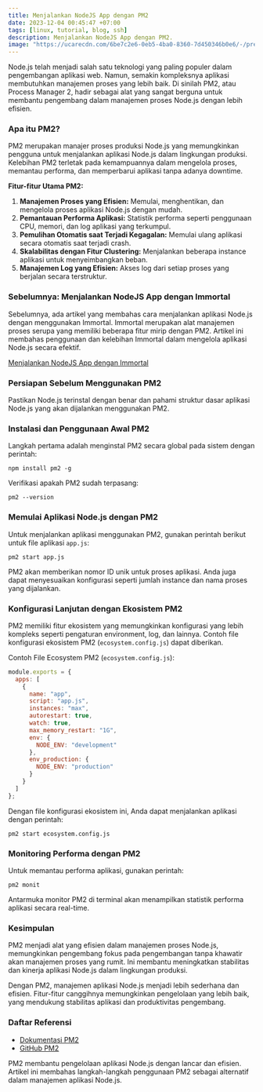 ```yaml
---
title: Menjalankan NodeJS App dengan PM2
date: 2023-12-04 00:45:47 +07:00
tags: [linux, tutorial, blog, ssh]
description: Menjalankan NodeJS App dengan PM2.
image: "https://ucarecdn.com/6be7c2e6-0eb5-4ba0-8360-7d450346b0e6/-/preview/710x200/"
---
```


Node.js telah menjadi salah satu teknologi yang paling populer dalam pengembangan aplikasi web. Namun, semakin kompleksnya aplikasi membutuhkan manajemen proses yang lebih baik. Di sinilah PM2, atau Process Manager 2, hadir sebagai alat yang sangat berguna untuk membantu pengembang dalam manajemen proses Node.js dengan lebih efisien.

### Apa itu PM2?

PM2 merupakan manajer proses produksi Node.js yang memungkinkan pengguna untuk menjalankan aplikasi Node.js dalam lingkungan produksi. Kelebihan PM2 terletak pada kemampuannya dalam mengelola proses, memantau performa, dan memperbarui aplikasi tanpa adanya downtime.

**Fitur-fitur Utama PM2:**

1. **Manajemen Proses yang Efisien:** Memulai, menghentikan, dan mengelola proses aplikasi Node.js dengan mudah.
2. **Pemantauan Performa Aplikasi:** Statistik performa seperti penggunaan CPU, memori, dan log aplikasi yang terkumpul.
3. **Pemulihan Otomatis saat Terjadi Kegagalan:** Memulai ulang aplikasi secara otomatis saat terjadi crash.
4. **Skalabilitas dengan Fitur Clustering:** Menjalankan beberapa instance aplikasi untuk menyeimbangkan beban.
5. **Manajemen Log yang Efisien:** Akses log dari setiap proses yang berjalan secara terstruktur.

### Sebelumnya: Menjalankan NodeJS App dengan Immortal

Sebelumnya, ada artikel yang membahas cara menjalankan aplikasi Node.js dengan menggunakan Immortal. Immortal merupakan alat manajemen proses serupa yang memiliki beberapa fitur mirip dengan PM2. Artikel ini membahas penggunaan dan kelebihan Immortal dalam mengelola aplikasi Node.js secara efektif.

[Menjalankan NodeJS App dengan Immortal](https://tulisan.masdzub.com/menjalankan-nodejs-app-dengan-immortal.aspx/)

### Persiapan Sebelum Menggunakan PM2

Pastikan Node.js terinstal dengan benar dan pahami struktur dasar aplikasi Node.js yang akan dijalankan menggunakan PM2.

### Instalasi dan Penggunaan Awal PM2

Langkah pertama adalah menginstal PM2 secara global pada sistem dengan perintah:

```
npm install pm2 -g
```

Verifikasi apakah PM2 sudah terpasang:

```
pm2 --version
```

### Memulai Aplikasi Node.js dengan PM2

Untuk menjalankan aplikasi menggunakan PM2, gunakan perintah berikut untuk file aplikasi `app.js`:

```
pm2 start app.js
```

PM2 akan memberikan nomor ID unik untuk proses aplikasi. Anda juga dapat menyesuaikan konfigurasi seperti jumlah instance dan nama proses yang dijalankan.

### Konfigurasi Lanjutan dengan Ekosistem PM2

PM2 memiliki fitur ekosistem yang memungkinkan konfigurasi yang lebih kompleks seperti pengaturan environment, log, dan lainnya. Contoh file konfigurasi ekosistem PM2 (`ecosystem.config.js`) dapat diberikan.

Contoh File Ecosystem PM2 (`ecosystem.config.js`):

```javascript
module.exports = {
  apps: [
    {
      name: "app",
      script: "app.js",
      instances: "max",
      autorestart: true,
      watch: true,
      max_memory_restart: "1G",
      env: {
        NODE_ENV: "development"
      },
      env_production: {
        NODE_ENV: "production"
      }
    }
  ]
};
```

Dengan file konfigurasi ekosistem ini, Anda dapat menjalankan aplikasi dengan perintah:

```
pm2 start ecosystem.config.js
```

### Monitoring Performa dengan PM2

Untuk memantau performa aplikasi, gunakan perintah:

```
pm2 monit
```

Antarmuka monitor PM2 di terminal akan menampilkan statistik performa aplikasi secara real-time.

### Kesimpulan

PM2 menjadi alat yang efisien dalam manajemen proses Node.js, memungkinkan pengembang fokus pada pengembangan tanpa khawatir akan manajemen proses yang rumit. Ini membantu meningkatkan stabilitas dan kinerja aplikasi Node.js dalam lingkungan produksi.

Dengan PM2, manajemen aplikasi Node.js menjadi lebih sederhana dan efisien. Fitur-fitur canggihnya memungkinkan pengelolaan yang lebih baik, yang mendukung stabilitas aplikasi dan produktivitas pengembang.

### Daftar Referensi

- [Dokumentasi PM2](https://pm2.keymetrics.io/docs/usage/pm2-doc-single-page/)
- [GitHub PM2](https://github.com/Unitech/pm2)

PM2 membantu pengelolaan aplikasi Node.js dengan lancar dan efisien. Artikel ini membahas langkah-langkah penggunaan PM2 sebagai alternatif dalam manajemen aplikasi Node.js.
